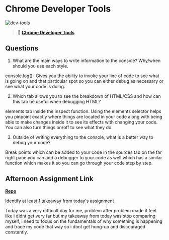 # Chrome Developer Tools

![dev-tools](https://bcw.blob.core.windows.net/public/img/lesson-images/4571780153354770)

> **📖 [Chrome Developer Tools](https://codeworksacademy.com/fs-student-guide/resources/wk2/03-Chrome-Dev-Tools)**

## Questions

1. What are the main ways to write information to the console? Why/when should you use each style.

console.log()- Gives you the ability to invoke your line of code to see what is going on and that particular spot so you can either debug as necessary or see what your code is doing.



2. Which tab allows you to see the breakdown of HTML/CSS and how can this tab be useful when debugging HTML?

elements tab inside the inspect function. Using the elements selector helps you pinpoint exactly where things are located in your code along with being able to make changes inside it to see its effects with changing your code. You can also turn things on/off to see what they do.

3. Outside of writing everything to the console, what is a better way to debug your code?

 Break points which can be added to your code in the sources tab on the far right pane.you can add a debugger to your code as well which has a similar function which makes it so you can go through your code step by step.

## Afternoon Assignment Link

**[Repo](https://github.com/Seth-McCormick/challenges)**

Identify at least 1 takeaway from today's assignment


Today was a very difficult day for me, problem after problem made it feel like i didnt get very far but my takeaway from today was stop comparing myself, i need to focus on the fundamentals of why something is happening and trace my code that way so i dont get hung-up and discouraged constantly.